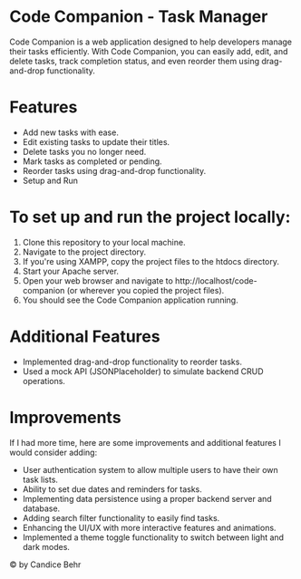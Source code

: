 # Code Companion - Task Manager
Code Companion is a web application designed to help developers manage their tasks efficiently. With Code Companion, you can easily add, edit, and delete tasks, track completion status, and even reorder them using drag-and-drop functionality.

# Features
* Add new tasks with ease.
* Edit existing tasks to update their titles.
* Delete tasks you no longer need.
* Mark tasks as completed or pending.
* Reorder tasks using drag-and-drop functionality.
* Setup and Run

# To set up and run the project locally:
1. Clone this repository to your local machine.
2. Navigate to the project directory.
3. If you're using XAMPP, copy the project files to the htdocs directory.
4. Start your Apache server.
5. Open your web browser and navigate to http://localhost/code-companion (or wherever you copied the project files).
6. You should see the Code Companion application running.

# Additional Features
- Implemented drag-and-drop functionality to reorder tasks.
- Used a mock API (JSONPlaceholder) to simulate backend CRUD operations.

# Improvements
If I had more time, here are some improvements and additional features I would consider adding:

- User authentication system to allow multiple users to have their own task lists.
- Ability to set due dates and reminders for tasks.
- Implementing data persistence using a proper backend server and database.
- Adding search filter functionality to easily find tasks.
- Enhancing the UI/UX with more interactive features and animations.
- Implemented a theme toggle functionality to switch between light and dark modes.

© by Candice Behr
